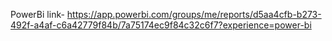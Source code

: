 PowerBi link- https://app.powerbi.com/groups/me/reports/d5aa4cfb-b273-492f-a4af-c6a42779f84b/7a75174ec9f84c32c6f7?experience=power-bi
